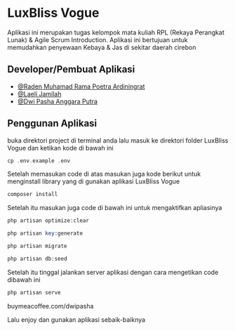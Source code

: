 # LuxBliss Vogue

Aplikasi ini merupakan tugas kelompok mata kuliah RPL (Rekaya Perangkat Lunak) & Agile Scrum Introduction. Aplikasi ini bertujuan untuk memudahkan penyewaan Kebaya & Jas di sekitar daerah cirebon

## Developer/Pembuat Aplikasi

- [@Raden Muhamad Rama Poetra Ardiningrat](https://www.instagram.com/rramapoetra/)
- [@Laeli Jamilah](https://www.instagram.com/laelijmilh/)
- [@Dwi Pasha Anggara Putra](https://www.instagram.com/dwi_pasha_/)


## Penggunan Aplikasi

buka direktori project di terminal anda lalu masuk ke direktori folder LuxBliss Vogue dan ketikan kode di bawah ini
```php
cp .env.example .env
```

Setelah memasukan code di atas masukan juga kode berikut untuk menginstall library yang di gunakan aplikasi LuxBliss Vogue
```php
composer install
```

Setelah itu masukan juga code di bawah ini untuk mengaktifkan apliasinya
```php
php artisan optimize:clear
```
```php
php artisan key:generate
```
```php
php artisan migrate
```
```php
php artisan db:seed
```

Setelah itu tinggal jalankan server aplikasi dengan cara mengetikan code dibawah ini
``` php
php artisan serve
```


buymeacoffee.com/dwipasha

Lalu enjoy dan gunakan aplikasi sebaik-baiknya
